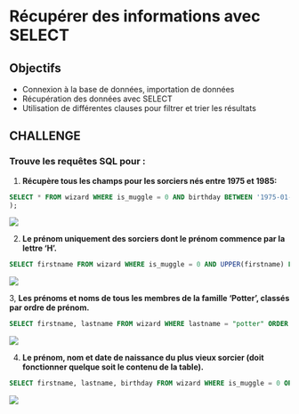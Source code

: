 # Récupérer des informations avec SELECT

## Objectifs
- Connexion à la base de données, importation de données
- Récupération des données avec SELECT
- Utilisation de différentes clauses pour filtrer et trier les résultats

## CHALLENGE

### Trouve les requêtes SQL pour :

1. **Récupère tous les champs pour les sorciers nés entre 1975 et 1985:**


```SQL
SELECT * FROM wizard WHERE is_muggle = 0 AND birthday BETWEEN '1975-01-01' AND '1985-12-31';
);

```

![](https://imgur.com/wLO46lu.png)

2. **Le prénom uniquement des sorciers dont le prénom commence par la lettre ‘H’.**

```SQL
SELECT firstname FROM wizard WHERE is_muggle = 0 AND UPPER(firstname) LIKE 'H%';
`````
![](https://imgur.com/xkkk0xJ.png)



3, **Les prénoms et noms de tous les membres de la famille ‘Potter’, classés par ordre de prénom.**

```SQL
SELECT firstname, lastname FROM wizard WHERE lastname = "potter" ORDER BY firstname ASC;
```


![](https://imgur.com/DKEVafT.png)


4. **Le prénom, nom et date de naissance du plus vieux sorcier (doit fonctionner quelque soit le contenu de la table).**

```SQL
SELECT firstname, lastname, birthday FROM wizard WHERE is_muggle = 0 ORDER BY birthday ASC LIMIT 1;

```

![](https://imgur.com/t4OrIbg.png)
